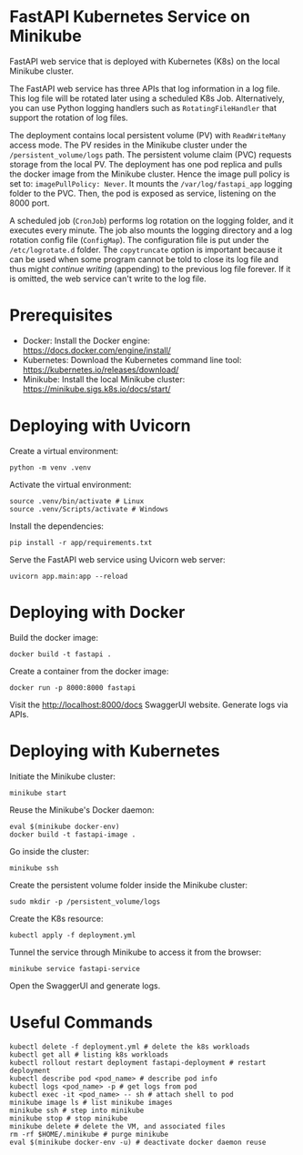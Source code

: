 # FastAPI Kubernetes Service on Minikube

FastAPI web service that is deployed with Kubernetes (K8s) on the local Minikube cluster.

The FastAPI web service has three APIs that log information in a log file. This log file will be rotated later using a scheduled K8s Job. Alternatively, you can use Python logging handlers such as `RotatingFileHandler` that support the rotation of log files.

The deployment contains local persistent volume (PV) with `ReadWriteMany` access mode. The PV resides in the Minikube cluster under the `/persistent_volume/logs` path. The persistent volume claim (PVC) requests storage from the local PV. The deployment has one pod replica and pulls the docker image from the Minikube cluster. Hence the image pull policy is set to: `imagePullPolicy: Never`. It mounts the `/var/log/fastapi_app` logging folder to the PVC. Then, the pod is exposed as service, listening on the 8000 port.

A scheduled job (`CronJob`) performs log rotation on the logging folder, and it executes every minute. The job also mounts the logging directory and a log rotation config file (`ConfigMap`). The configuration file is put under the `/etc/logrotate.d` folder. The `copytruncate` option is important because it can be used when some program cannot be told to close its log file and thus might *continue writing* (appending) to the previous log file forever. If it is omitted, the web service can't write to the log file.

# Prerequisites

- Docker: Install the Docker engine: https://docs.docker.com/engine/install/
- Kubernetes: Download the Kubernetes command line tool: https://kubernetes.io/releases/download/
- Minikube: Install the local Minikube cluster: https://minikube.sigs.k8s.io/docs/start/

# Deploying with Uvicorn

Create a virtual environment:

```
python -m venv .venv
```

Activate the virtual environment:

```
source .venv/bin/activate # Linux
source .venv/Scripts/activate # Windows
```

Install the dependencies:

```
pip install -r app/requirements.txt
```

Serve the FastAPI web service using Uvicorn web server:

```
uvicorn app.main:app --reload
```

# Deploying with Docker

Build the docker image:

```
docker build -t fastapi .
```

Create a container from the docker image:

```
docker run -p 8000:8000 fastapi
```

Visit the <http://localhost:8000/docs> SwaggerUI website. Generate logs via APIs.

# Deploying with Kubernetes

Initiate the Minikube cluster:

```
minikube start
```

Reuse the Minikube's Docker daemon:

```
eval $(minikube docker-env)
docker build -t fastapi-image .
```

Go inside the cluster:

```
minikube ssh
```

Create the persistent volume folder inside the Minikube cluster:

```
sudo mkdir -p /persistent_volume/logs
```

Create the K8s resource:

```
kubectl apply -f deployment.yml
```

Tunnel the service through Minikube to access it from the browser:

```
minikube service fastapi-service
```

Open the SwaggerUI and generate logs.

# Useful Commands

```
kubectl delete -f deployment.yml # delete the k8s workloads
kubectl get all # listing k8s workloads
kubectl rollout restart deployment fastapi-deployment # restart deployment
kubectl describe pod <pod_name> # describe pod info
kubectl logs <pod_name> -p # get logs from pod
kubectl exec -it <pod_name> -- sh # attach shell to pod
minikube image ls # list minikube images
minikube ssh # step into minikube
minikube stop # stop minikube
minikube delete # delete the VM, and associated files
rm -rf $HOME/.minikube # purge minikube
eval $(minikube docker-env -u) # deactivate docker daemon reuse
```
